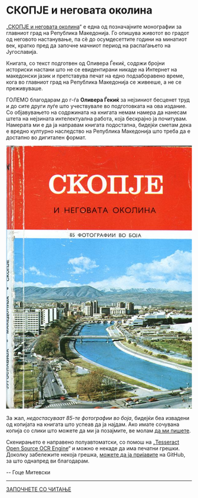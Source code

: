 # СКОПЈЕ и неговата околина

„[СКОПЈЕ и неговата околина](skopje-i-negovata-okolina.md)“ е една од позначајните монографии за главниот град на Република Македонија. Го опишува животот во градот од неговото настанување, па сѐ до осумдесеттите години на минатиот век, кратко пред да започне мачниот период на распаѓањето на Југославија.

Книгата, со текст подготвен од Оливера Ѓекиќ, содржи бројни историски настани што не се евидентирани никаде на Интернет на македонски јазик и претставува печат на едно подзаборавено време, кога во главниот град на Република Македонија се живееше, а не се преживуваше.

ГОЛЕМО благодарам до г-ѓа **Оливера Ѓекиќ** за нејзиниот бесценет труд и до сите други луѓе што учествувале во подготовката на ова издание. Со објавувањето на содржината на книгата немам намера да нанесам штета на нејзината интелектуална работа, која бескрајно ја почитувам. Намерата ми е да ја направам книгата подостапна, бидејќи сметам дека е вредно културно наследство на Република Македонија што треба да е достапно во дигитален формат.

![Насловна страница на книгата „Скопје и неговата околина“](skopje-i-negovata-okolina-naslovna.jpg)

За жал, _недостасуваат 85-те фотографии во боја_, бидејќи беа извадени од копијата на книгата што успеав да ја најдам. Ако имате сочувана копија со слики што можете да ми ја позајмите, ве молам [да ми пишете](mailto:goce.mitevski@gmail.com).

Скенирањето е направено полуавтоматски, со помош на „[Tesseract Open Source OCR Engine](https://github.com/tesseract-ocr/tesseract)“ и можно е некаде да има печатни грешки. Доколку забележите некоја грешка, [можете да ја пријавите](https://github.com/gocemitevski/skopje-i-negovata-okolina/issues/new) на GitHub, за што однапред ви благодарам.

-- Гоце Митевски

---

[ЗАПОЧНЕТЕ СО ЧИТАЊЕ](skopje-i-negovata-okolina.md)
